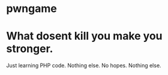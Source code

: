# pwngame
# What dosent kill you make you stronger. 

Just learning PHP code. Nothing else. No hopes. Nothing else. 

 

